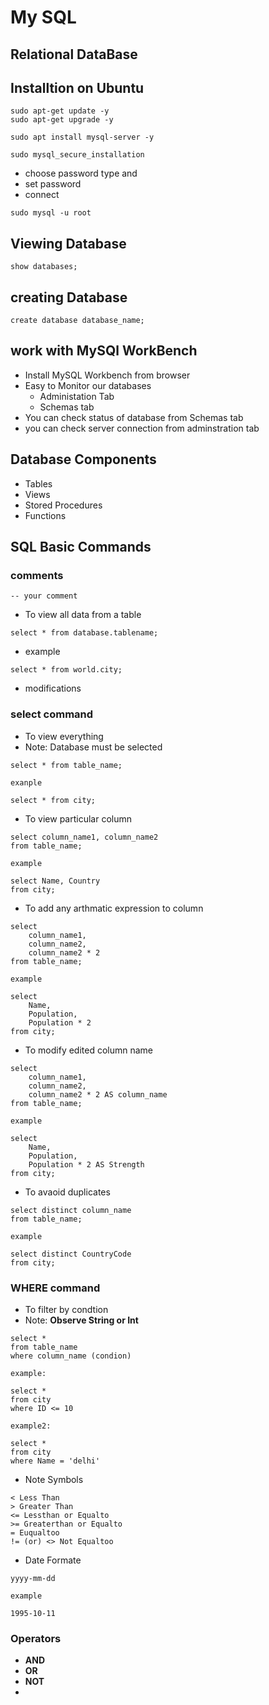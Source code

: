 # My SQL

## Relational DataBase

## Installtion on Ubuntu
```
sudo apt-get update -y
sudo apt-get upgrade -y

sudo apt install mysql-server -y

sudo mysql_secure_installation
```
- choose password type and 
- set password
- connect

```
sudo mysql -u root
```

## Viewing Database

```
show databases;
```

## creating Database

```
create database database_name;
```
## work with MySQl WorkBench
- Install MySQL Workbench from browser
- Easy to Monitor our databases
  - Administation Tab
  - Schemas tab
- You can check status of database from Schemas tab
- you can check server connection from adminstration tab

## Database Components
- Tables
- Views
- Stored Procedures
- Functions

## SQL Basic Commands

### comments
```
-- your comment 
```
- To view all data from a table

```
select * from database.tablename;
```
- example

```
select * from world.city;
```
- modifications

### select command
- To view everything
- Note: Database must be selected

```
select * from table_name;

exanple

select * from city;
```
- To view particular column

```
select column_name1, column_name2
from table_name;

example

select Name, Country
from city;
```
- To add any arthmatic expression to column

```
select 
    column_name1,
    column_name2,
    column_name2 * 2
from table_name;

example

select 
    Name,
    Population,
    Population * 2
from city;
```
- To modify edited column name

```
select 
    column_name1,
    column_name2,
    column_name2 * 2 AS column_name
from table_name;

example

select 
    Name,
    Population,
    Population * 2 AS Strength
from city;
```
- To avaoid duplicates

```
select distinct column_name
from table_name;

example

select distinct CountryCode
from city;
```
### WHERE command
- To filter by condtion
- Note: **Observe String or Int**

```
select *
from table_name
where column_name (condion)

example:

select *
from city
where ID <= 10

example2:

select *
from city
where Name = 'delhi'

```

- Note Symbols

```
< Less Than
> Greater Than
<= Lessthan or Equalto
>= Greaterthan or Equalto
= Euqualtoo
!= (or) <> Not Equaltoo
```
- Date Formate

```
yyyy-mm-dd

example

1995-10-11
```
### Operators
- **AND**
- **OR**
- **NOT**
- 

